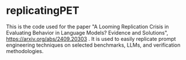 # replicatingPET
This is the code used for the paper "A Looming Replication Crisis in Evaluating Behavior in Language Models? Evidence and Solutions", https://arxiv.org/abs/2409.20303 . It is used to easily replicate prompt engineering techniques on selected benchmarks, LLMs, and verification methodologies.
